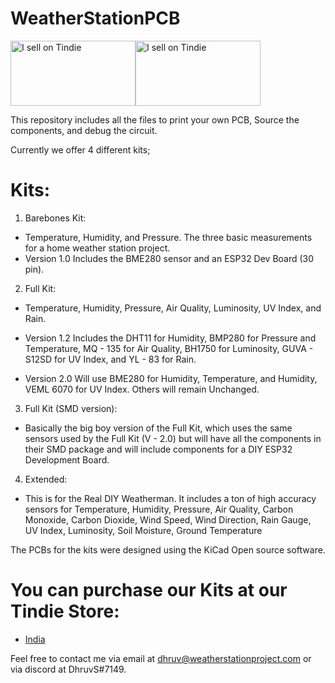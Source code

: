 # WeatherStationPCB

[<img src="https://d2ss6ovg47m0r5.cloudfront.net/badges/tindie-larges.png" alt="I sell on Tindie" width="200" height="104">](https://www.tindie.com/stores/wsp_india/?ref=offsite_badges&utm_source=sellers_WSP_India&utm_medium=badges&utm_campaign=badge_large)[<img src="https://d2ss6ovg47m0r5.cloudfront.net/badges/tindie-larges.png" alt="I sell on Tindie" width="200" height="104">](https://www.tindie.com/stores/wsp_india/?ref=offsite_badges&utm_source=sellers_WSP_India&utm_medium=badges&utm_campaign=badge_large)

This repository includes all the files to print your own PCB, Source the components, and debug the circuit.

Currently we offer 4 different kits;

# Kits:
1. Barebones Kit: 

  - Temperature, Humidity, and Pressure. The three basic measurements for a home weather station project.
  - Version 1.0 Includes the BME280 sensor and an ESP32 Dev Board (30 pin).
  
2. Full Kit:

  - Temperature, Humidity, Pressure, Air Quality, Luminosity, UV Index, and Rain.

  - Version 1.2 Includes the DHT11 for Humidity, BMP280 for Pressure and Temperature, MQ - 135 for Air Quality, 
    BH1750 for Luminosity, GUVA - S12SD for UV Index, and YL - 83 for Rain.
    
  - Version 2.0 Will use BME280 for Humidity, Temperature, and Humidity, VEML 6070 for UV Index. 
    Others will remain Unchanged.
  
3. Full Kit (SMD version):

  - Basically the big boy version of the Full Kit, which uses the same sensors used by the Full Kit (V - 2.0) but will have all the components in their SMD package and will include components for a DIY ESP32 Development Board. 

4. Extended: 
  - This is for the Real DIY Weatherman. It includes a ton of high accuracy sensors for Temperature, Humidity, Pressure, Air Quality, Carbon Monoxide, Carbon Dioxide, Wind Speed, Wind Direction, Rain Gauge, UV Index, Luminosity, Soil Moisture, Ground Temperature

The PCBs for the kits were designed using the KiCad Open source software. 

# You can purchase our Kits at our Tindie Store:
 - [India](https://www.tindie.com/stores/wsp_india/)

Feel free to contact me via email at dhruv@weatherstationproject.com or via discord at DhruvS#7149.
